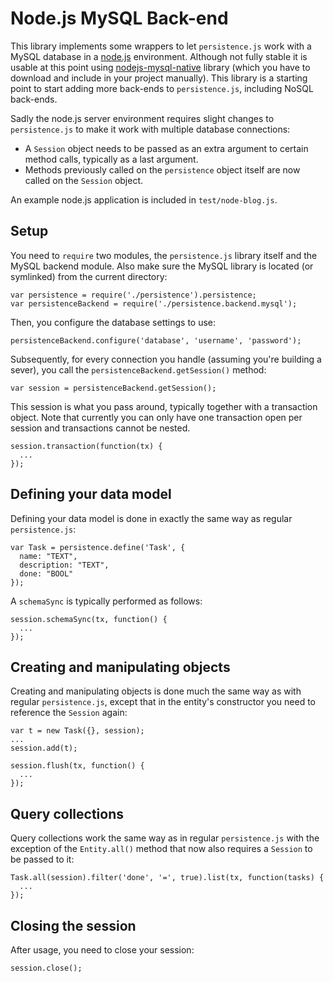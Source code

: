 Node.js MySQL Back-end
============================

This library implements some wrappers to let `persistence.js` work
with a MySQL database in a [node.js](http://nodejs.org) environment.
Although not fully stable it is usable at this point using
[nodejs-mysql-native](http://github.com/sidorares/nodejs-mysql-native)
library (which you have to download and include in your project
manually). This library is a starting point to start adding more
back-ends to `persistence.js`, including NoSQL back-ends.

Sadly the node.js server environment requires slight changes to
`persistence.js` to make it work with multiple database connections:

* A `Session` object needs to be passed as an extra argument to
  certain method calls, typically as a last argument.
* Methods previously called on the `persistence` object itself are now
  called on the `Session` object.

An example node.js application is included in `test/node-blog.js`. 

Setup
-----
You need to `require` two modules, the `persistence.js` library itself
and the MySQL backend module. Also make sure the MySQL library
is located (or symlinked) from the current directory:

    var persistence = require('./persistence').persistence;
    var persistenceBackend = require('./persistence.backend.mysql');

Then, you configure the database settings to use:

    persistenceBackend.configure('database', 'username', 'password');

Subsequently, for every connection you handle (assuming you're
building a sever), you call the `persistenceBackend.getSession()`
method:

    var session = persistenceBackend.getSession();

This session is what you pass around, typically together with a
transaction object. Note that currently you can only have one
transaction open per session and transactions cannot be nested.

    session.transaction(function(tx) {
      ...
    });

Defining your data model
------------------------

Defining your data model is done in exactly the same way as regular `persistence.js`:

    var Task = persistence.define('Task', {
      name: "TEXT",
      description: "TEXT",
      done: "BOOL"
    });

A `schemaSync` is typically performed as follows:

    session.schemaSync(tx, function() {
      ...
    });

Creating and manipulating objects
---------------------------------

Creating and manipulating objects is done much the same way as with regular `persistence.js`, except that in the entity's constructor you need to reference the `Session` again:

    var t = new Task({}, session);
    ...
    session.add(t);

    session.flush(tx, function() {
      ...
    });

Query collections
-----------------

Query collections work the same way as in regular `persistence.js` with the exception of the `Entity.all()` method that now also requires a `Session` to be passed to it:

    Task.all(session).filter('done', '=', true).list(tx, function(tasks) {
      ...
    });

Closing the session
-------------------

After usage, you need to close your session:

    session.close();
